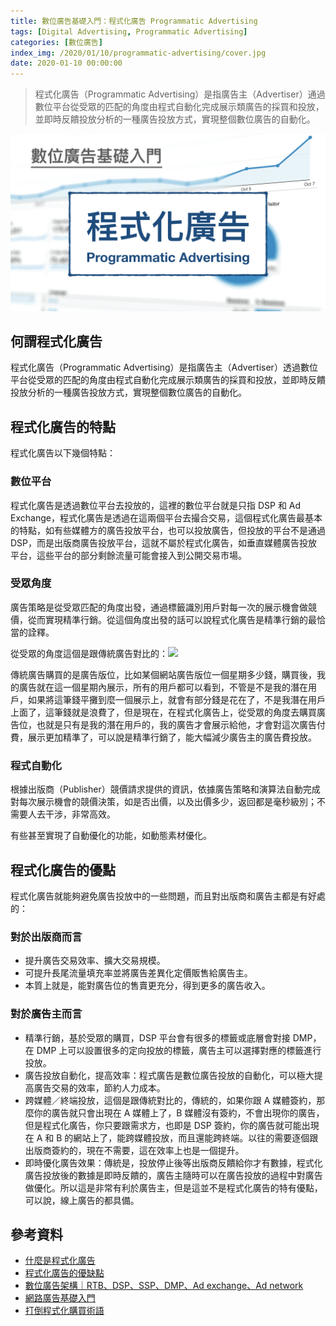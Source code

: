 ```yaml
---
title: 數位廣告基礎入門：程式化廣告 Programmatic Advertising
tags: [Digital Advertising, Programmatic Advertising]
categories: [數位廣告]
index_img: /2020/01/10/programmatic-advertising/cover.jpg
date: 2020-01-10 00:00:00
---
```


> 程式化廣告（Programmatic Advertising）是指廣告主（Advertiser）通過數位平台從受眾的匹配的角度由程式自動化完成展示類廣告的採買和投放，並即時反饋投放分析的一種廣告投放方式，實現整個數位廣告的自動化。

![](/2020/01/10/programmatic-advertising/cover.jpg)

<!-- more -->

## 何謂程式化廣告

程式化廣告（Programmatic Advertising）是指廣告主（Advertiser）透過數位平台從受眾的匹配的角度由程式自動化完成展示類廣告的採買和投放，並即時反饋投放分析的一種廣告投放方式，實現整個數位廣告的自動化。

## 程式化廣告的特點

程式化廣告以下幾個特點：

### 數位平台

程式化廣告是透過數位平台去投放的，這裡的數位平台就是只指 DSP 和 Ad Exchange，程式化廣告是透過在這兩個平台去撮合交易，這個程式化廣告最基本的特點，如有些媒體方的廣告投放平台，也可以投放廣告，但投放的平台不是通過 DSP，而是出版商廣告投放平台，這就不屬於程式化廣告，如垂直媒體廣告投放平台，這些平台的部分剩餘流量可能會接入到公開交易市場。

### 受眾角度

廣告策略是從受眾匹配的角度出發，通過標籤識別用戶對每一次的展示機會做競價，從而實現精準行銷。從這個角度出發的話可以說程式化廣告是精準行銷的最恰當的詮釋。

從受眾的角度這個是跟傳統廣告對比的：![](./advertising.jpg)

傳統廣告購買的是廣告版位，比如某個網站廣告版位一個星期多少錢，購買後，我的廣告就在這一個星期內展示，所有的用戶都可以看到，不管是不是我的潛在用戶，如果將這筆錢平攤到麼一個展示上，就會有部分錢是花在了，不是我潛在用戶上面了，這筆錢就是浪費了，但是現在，在程式化廣告上，從受眾的角度去購買廣告位，也就是只有是我的潛在用戶的，我的廣告才會展示給他，才會對這次廣告付費，展示更加精準了，可以說是精準行銷了，能大幅減少廣告主的廣告費投放。

### 程式自動化

根據出版商（Publisher）競價請求提供的資訊，依據廣告策略和演算法自動完成對每次展示機會的競價決策，如是否出價，以及出價多少，返回都是毫秒級別；不需要人去干涉，非常高效。

有些甚至實現了自動優化的功能，如動態素材優化。

## 程式化廣告的優點

程式化廣告就能夠避免廣告投放中的一些問題，而且對出版商和廣告主都是有好處的：


### 對於出版商而言

- 提升廣告交易效率、擴大交易規模。
- 可提升長尾流量填充率並將廣告差異化定價販售給廣告主。
- 本質上就是，能對廣告位的售賣更充分，得到更多的廣告收入。

### 對於廣告主而言

- 精準行銷，基於受眾的購買，DSP 平台會有很多的標籤或底層會對接 DMP，在 DMP 上可以設置很多的定向投放的標籤，廣告主可以選擇對應的標籤進行投放。
- 廣告投放自動化，提高效率：程式廣告是數位廣告投放的自動化，可以極大提高廣告交易的效率，節約人力成本。
- 跨媒體／終端投放，這個是跟傳統對比的，傳統的，如果你跟 A 媒體簽約，那麼你的廣告就只會出現在 A 媒體上了，B 媒體沒有簽約，不會出現你的廣告，但是程式化廣告，你只要跟需求方，也即是 DSP 簽約，你的廣告就可能出現在 A 和 B 的網站上了，能跨媒體投放，而且還能跨終端。以往的需要逐個跟出版商簽約的，現在不需要，這在效率上也是一個提升。
- 即時優化廣告效果：傳統是，投放停止後等出版商反饋給你才有數據，程式化廣告投放後的數據是即時反饋的，廣告主隨時可以在廣告投放的過程中對廣告做優化。所以這是非常有利於廣告主，但是這並不是程式化廣告的特有優點，可以說，線上廣告的都具備。

## 參考資料 

- [什麼是程式化廣告](https://zhuanlan.zhihu.com/p/82962272)
- [程式化廣告的優缺點](https://zhuanlan.zhihu.com/p/83075714)
- [數位廣告架構｜RTB、DSP、SSP、DMP、Ad exchange、Ad network](https://hsienblog.com/2017/06/25/數位廣告架構-rtb-dsp-ssp-dmp-ad-exchange-ad-network/)
- [網路廣告基礎入門](https://www.slideshare.net/norika1207/ss-53543936)
- [打倒程式化購買術語](https://www.slideshare.net/sociomantictpe/ss-50932734)
